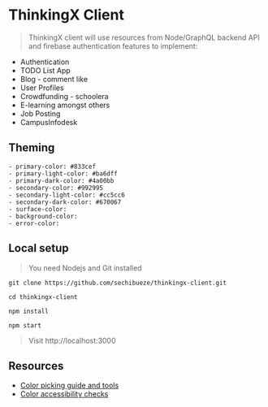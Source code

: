 # ThinkingX Client

> ThinkingX client will use resources from Node/GraphQL backend API and firebase authentication features to implement:

- Authentication
- TODO List App
- Blog - comment like
- User Profiles
- Crowdfunding - schoolera
- E-learning amongst others
- Job Posting
- CampusInfodesk

## Theming

    - primary-color: #833cef
    - primary-light-color: #ba6dff
    - primary-dark-color: #4a00bb
    - secondary-color: #992995
    - secondary-light-color: #cc5cc6
    - secondary-dark-color: #670067
    - surface-color:
    - background-color:
    - error-color:

## Local setup

> You need Nodejs and Git installed

`git clone https://github.com/sechibueze/thinkingx-client.git`

`cd thinkingx-client`

`npm install`

`npm start`

> Visit http://localhost:3000

## Resources

- [Color picking guide and tools](https://material.io/design/color/the-color-system.html#tools-for-picking-colors)
- [Color accessibility checks](https://material.io/resources/color/#!/?view.left=0&view.right=0&primary.color=833cef&secondary.color=992995)
